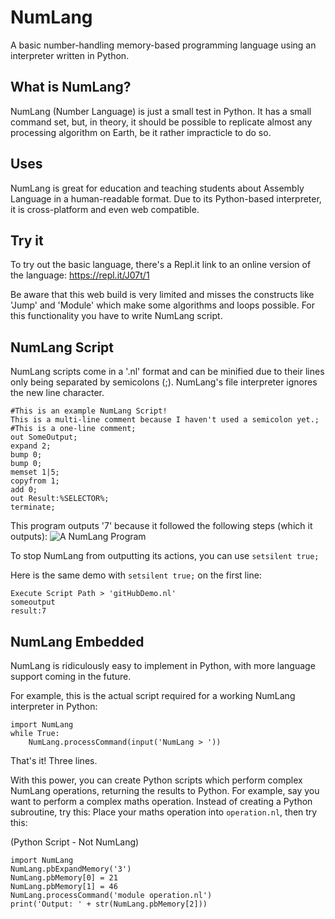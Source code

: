 # NumLang
A basic number-handling memory-based programming language using an interpreter written in Python. 

## What is NumLang?
NumLang (Number Language) is just a small test in Python. It has a small command set, but, in theory, it should be possible to replicate almost any processing algorithm on Earth, be it rather impracticle to do so.

## Uses
NumLang is great for education and teaching students about Assembly Language in a human-readable format. Due to its Python-based interpreter, it is cross-platform and even web compatible.

## Try it
To try out the basic language, there's a Repl.it link to an online version of the language:
https://repl.it/J07t/1

Be aware that this web build is very limited and misses the constructs like 'Jump' and 'Module' which make some algorithms and loops possible. For this functionality you have to write NumLang script.

## NumLang Script
NumLang scripts come in a '.nl' format and can be minified due to their lines only being separated by semicolons (;).
NumLang's file interpreter ignores the new line character.
```
#This is an example NumLang Script!
This is a multi-line comment because I haven't used a semicolon yet.;
#This is a one-line comment;
out SomeOutput;
expand 2;
bump 0;
bump 0;
memset 1|5;
copyfrom 1;
add 0;
out Result:%SELECTOR%;
terminate;
```

This program outputs '7' because it followed the following steps (which it outputs):
![A NumLang Program](http://overflo.me/numlang/NumLangScreenshot.png)

To stop NumLang from outputting its actions, you can use
`setsilent true;`

Here is the same demo with `setsilent true;` on the first line:
```
Execute Script Path > 'gitHubDemo.nl'
someoutput
result:7
```
## NumLang Embedded

NumLang is ridiculously easy to implement in Python, with more language support coming in the future.

For example, this is the actual script required for a working NumLang interpreter in Python:
```
import NumLang
while True:
    NumLang.processCommand(input('NumLang > '))
```
That's it! Three lines.

With this power, you can create Python scripts which perform complex NumLang operations, returning the results to Python. For example, say you want to perform a complex maths operation. Instead of creating a Python subroutine, try this:
Place your maths operation into `operation.nl`, then try this:

(Python Script - Not NumLang)
```
import NumLang
NumLang.pbExpandMemory('3')
NumLang.pbMemory[0] = 21
NumLang.pbMemory[1] = 46
NumLang.processCommand('module operation.nl')
print('Output: ' + str(NumLang.pbMemory[2]))
```
